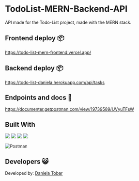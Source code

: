 # TodoList-MERN-Backend-API 
API made for the Todo-List project, made with the MERN stack.

## Frontend deploy 📦 

https://todo-list-mern-frontend.vercel.app/

## Backend deploy 📦

https://todo-list-daniela.herokuapp.com/api/tasks

## Endpoints and docs 🎯

https://documenter.getpostman.com/view/19739589/UVyuTFsW

## Built With 


<img  src="https://img.shields.io/badge/MongoDB-4EA94B?style=for-the-badge&logo=mongodb&logoColor=white"/>

<img  src="https://img.shields.io/badge/Heroku-430098?style=for-the-badge&logo=heroku&logoColor=white"/>

<img  src="https://img.shields.io/badge/Node.js-43853D?style=for-the-badge&logo=node.js&logoColor=white"/>

<img  src="https://img.shields.io/badge/Express.js-404D59?style=for-the-badge"/>

![Postman](https://img.shields.io/badge/Postman-FF6C37?style=for-the-badge&logo=Postman&logoColor=white)


## Developers :smiley_cat:


Developed by:  [Daniela Tobar](https://github.com/DanielaTob)

